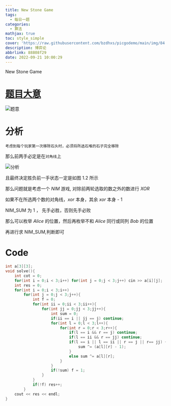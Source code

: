 ```yaml
---
title: New Stone Game
tags:
  - 每日一题
categories:
  - 算法
mathjax: true
toc: style_simple
cover: 'https://raw.githubusercontent.com/bzdhxs/picgodemo/main/img/84.JPG'
description: 博弈论
abbrlink: 88808f29
date: 2022-09-21 10:00:29
---
```


New Stone Game

# [题目大意](http://oj.daimayuan.top/course/10/problem/854)

![题意](https://cdn.jsdelivr.net/gh/bzdhxs/picgodemo/img/image-20220920094053391.png)



# 分析

``考虑到每个玩家第一次移除石头时，必须将所选石堆的石子完全移除``

那么前两手必定是在``对角线``上

![分析](https://cdn.jsdelivr.net/gh/bzdhxs/picgodemo/img/image-20220920094445278.png)

且最终决定胜负前一手状态一定是如图 $1.2$ 所示

那么问题就是考虑一个 $NIM$ 游戏, 对除前两轮选取的数之外的数进行 $XOR$

如果不在所选两个数的对角线，$xor$ 本身，其余 $xor$ 本身 - 1

NIM_SUM  为  1 ， 先手必胜，否则先手必败

那么可以枚举 $Alice$ 的位置，然后再枚举不和 $Alice$ 同行或同列 $Bob$ 的位置

再进行求 NIM_SUM,判断即可

# Code



```cpp
int a[3][3];
void solve(){
    int cot = 0;
    for(int i = 0;i < 3;i++) for(int j = 0;j < 3;j++) cin >> a[i][j];
    int res = 0;
    for(int i = 0;i < 3;i++)
        for(int j = 0;j < 3;j++){
            int f = 0;
            for(int ii = 0;ii < 3;ii++){
                for(int jj = 0;jj < 3;jj++){
                    int sum = 0;
                    if(ii == i || jj == j) continue;
                    for(int l = 0;l < 3;l++){
                        for(int r = 0;r < 3;r++){
                            if(l == i && r == j) continue;
                            if(l == ii && r == jj) continue;
                            if(l == i || l == ii || r == j || r== jj) {
                                sum ^= (a[l][r] - 1);
                            }
                            else sum ^= a[l][r];
                        }
                    }
                    if(!sum) f = 1;
                }
            }
            if(!f) res++; 
        }
    cout << res << endl;
}
```

